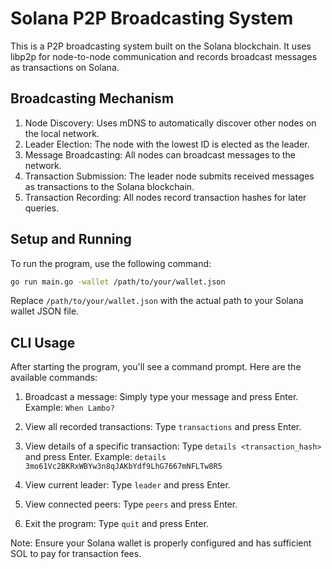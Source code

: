 # Solana P2P Broadcasting System

This is a P2P broadcasting system built on the Solana blockchain. It uses libp2p for node-to-node communication and records broadcast messages as transactions on Solana.

## Broadcasting Mechanism

1. Node Discovery: Uses mDNS to automatically discover other nodes on the local network.
2. Leader Election: The node with the lowest ID is elected as the leader.
3. Message Broadcasting: All nodes can broadcast messages to the network.
4. Transaction Submission: The leader node submits received messages as transactions to the Solana blockchain.
5. Transaction Recording: All nodes record transaction hashes for later queries.

## Setup and Running

To run the program, use the following command:
```bash
go run main.go -wallet /path/to/your/wallet.json
```
Replace `/path/to/your/wallet.json` with the actual path to your Solana wallet JSON file.


## CLI Usage

After starting the program, you'll see a command prompt. Here are the available commands:

1. Broadcast a message:
   Simply type your message and press Enter.
   Example: `When Lambo?`

2. View all recorded transactions:
   Type `transactions` and press Enter.

3. View details of a specific transaction:
   Type `details <transaction_hash>` and press Enter.
   Example: `details 3mo61Vc2BKRxWBYw3n8qJAKbYdf9LhG7667mNFLTw8R5`

4. View current leader:
   Type `leader` and press Enter.

5. View connected peers:
   Type `peers` and press Enter.

6. Exit the program:
   Type `quit` and press Enter.

Note: Ensure your Solana wallet is properly configured and has sufficient SOL to pay for transaction fees.
